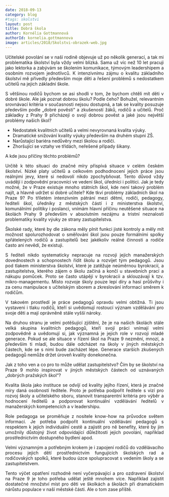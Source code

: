 ```yaml
---
date: 2018-09-13
category: blog
#tags: skolstvi
layout: post
title: Dobrá škola
author: Kornélia Gottmannová
authorId: kornelia.gottmannova
image: articles/2018/Skolstvi-obrazek-web.jpg
---
```

<p style='text-align: justify;'>
Učitelské povolání se v naší rodině objevuje už po několik generací, a tak mi problematika školství byla vždy velmi blízká. Sama už víc než 10 let pracuji jako lektorka a zabývám se školením komunikace, týmovým leadershipem a osobním rozvojem jednotlivců. K intenzivnímu zájmu o kvalitu základního školství mě přivedly především moje děti a řešení problémů s nedostatkem učitelů na jejich základní škole.
</p><p style='text-align: justify;'>
S většinou rodičů bychom se asi shodli v tom, že bychom chtěli mít děti v dobré škole. Ale jak poznat dobrou školu? Podle čeho? Bohužel, relevantním srovnávací kritéria v současnosti nejsou dostupná, a tak se kvality posuzuje především podle „dobré pověsti“ a zkušeností žáků, rodičů a učitelů. Proč základky z Prahy 9 přicházejí o svojí dobrou pověst a jaké jsou největší problémy našich škol?
</p><p style='text-align: justify;'>
<ul class="dashed">
<li>Nedostatek kvalitních učitelů a velmi nevyrovnaná kvalita výuky.</li>
<li>Dramatické snižování kvality výuky především na druhém stupni ZŠ.</li>
<li>Narůstající bariéra nedůvěry mezi školou a rodiči.</li>
<li>Zhoršující se vztahy ve třídách, neřešené případy šikany.</li>
</ul>
<p style='text-align: justify;'>
A kde jsou příčiny těchto problémů? 
</p><p style='text-align: justify;'>
Určitě k této situaci do značné míry přispívá situace v celém českém školství. Nízké platy učitelů a celkovém podhodnocení jejich práce jsou reálnými jevy, které si nedovolí nikdo zpochybňovat. Tento důvod vždy uvádějí i zodpovědní pracovníci ve vedení škol, úředníci i politici. Jak je tedy možné, že v Praze existuje mnoho státních škol, kde není takový problém najít, a hlavně udržet si dobré učitele? Kde tkví problémy základních škol na Praze 9? Po tříletém intenzivním pátrání mezi dětmi, rodiči, pedagogy, řediteli škol, úředníky z městských částí i z ministerstva školství, komunálními politiky i poslanci, vnímám hlavní příčinu neutěšené situace na školách Prahy 9 především v absolutním nezájmu a tristní neznalosti problematiky kvality výuky ze strany zastupitelstva. 
</p><p style='text-align: justify;'>
Školské rady, které by dle zákona měly plnit funkci jisté kontroly a měly mít možnost spolurozhodovat o směřování škol jsou pouze formálními spolky spřátelených rodičů a zastupitelů bez jakékoliv reálné činnosti a rodiče často ani nevědí, že existuji. 
</p><p style='text-align: justify;'>
S řediteli nikdo systematicky nepracuje na rozvoji jejich manažerských dovednostech a schopnostech řídit školu a rozvíjet tým pedagogů. Jsou pod tlakem ministerstva školství, které je zatěžuje neúměrnou byrokracií, a zastupitelstva, kterého zájem o školu začíná a končí u stavebních prací a nákupu pomůcek. Proto se často utápějí v byrokracii a sklouzávají k tzv. mikro-managementu. Místo rozvoje školy pouze lepí díry a hasí průšvihy i za cenu manipulace s učitelským sborem a zkreslování informací směrem k rodičům. 
</p><p style='text-align: justify;'>
V takovém prostředí je práce pedagogů opravdu velmi obtížná. Ti jsou vystaveni i tlaku rodičů, kteří si uvědomují rostoucí význam vzdělávání pro svoje děti a mají oprávněně stále vyšší nároky. 
</p><p style='text-align: justify;'>
Na druhou stranu je velmi potěšující zjištění, že je na našich školách stále velká skupina kvalitních pedagogů, kteří svojí práci vnímají velmi zodpovědně a uvědomují si, jak významná je jejich role v rozvoji mladé generace. Pokud se ale situace v řízení škol na Praze 9 nezmění, mnozí, a především ti mladí, budou dále odcházet na školy v jiných městských částech, kde se s nimi bude zacházet lépe. Generace starších zkušených pedagogů nemůže držet úroveň kvality donekonečna.
</p><p style='text-align: justify;'>
Jak z toho ven a co pro to může udělat zastupitelstvo? Čím by se školství na Praze 9 mohlo inspirovat v jiných městských částech od uznávaných „dobrých pražských škol“?
</p><p style='text-align: justify;'> 
Kvalita škola jako instituce se odvíjí od kvality jejího řízení, která je značné míry daná osobností ředitele. Proto je potřeba podpořit ředitele s vizí pro rozvoj školy a učitelského sboru, stanovit transparentní kritéria pro výběr a hodnocení ředitelů a podporovat kontinuální vzdělávání ředitelů v manažerských kompetencích a v leadershipu.
</p><p style='text-align: justify;'>
Role pedagoga se proměňuje z nositele know-how na průvodce světem informací. Je potřeba podpořit kontinuální vzdělávání pedagogů s respektem k jejich individuální cestě a zajistit pro ně benefity, které by jim umožnily důstojný život odpovídající důležitosti jejich povolání, například prostřednictvím dostupného bydlení apod. 
</p><p style='text-align: justify;'>
Velmi významným a potřebným krokem je i zapojení rodičů do vzdělávacího procesu jejich dětí prostřednictvím fungujících školských rad a rodičovských spolků, které budou úzce spolupracovat s vedením školy a se zastupitelstvem.
</p><p style='text-align: justify;'>
Tento výčet opatření rozhodně není vyčerpávající a pro ozdravení školství na Praze 9 je toho potřeba udělat ještě mnohem více. Například zajistit dostatečné množství míst pro děti ve školkách a školách při dramatickém nárůstu populace v naší městské části. Ale o tom zase příště.</p>

